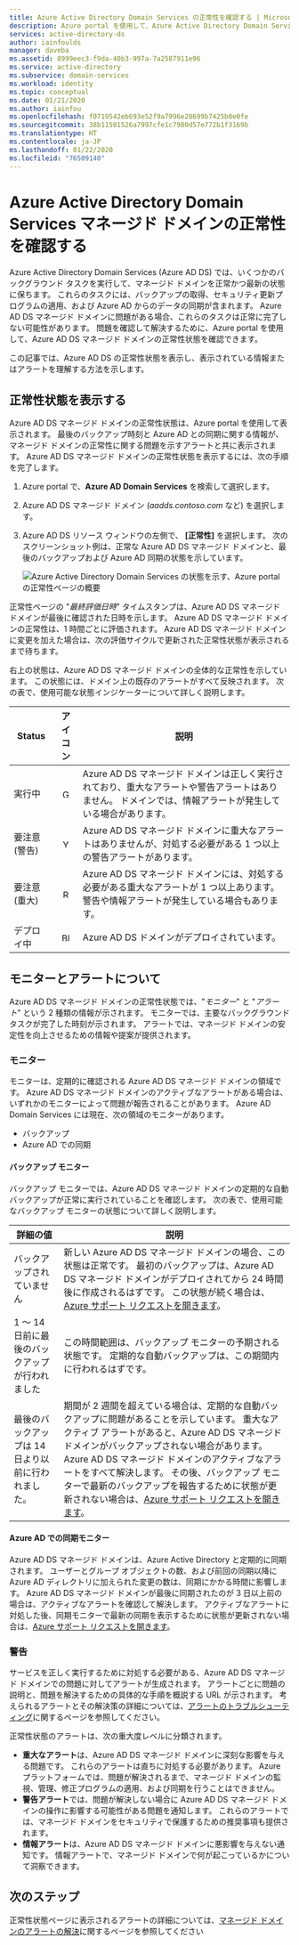 ```yaml
---
title: Azure Active Directory Domain Services の正常性を確認する | Microsoft Docs
description: Azure portal を使用して、Azure Active Directory Domain Services (Azure AD DS) マネージド ドメインの正常性を確認し、ステータス メッセージについて理解する方法を学習します。
services: active-directory-ds
author: iainfoulds
manager: daveba
ms.assetid: 8999eec3-f9da-40b3-997a-7a2587911e96
ms.service: active-directory
ms.subservice: domain-services
ms.workload: identity
ms.topic: conceptual
ms.date: 01/21/2020
ms.author: iainfou
ms.openlocfilehash: f0719542eb693e52f9a7996e28699b7425b0e0fe
ms.sourcegitcommit: 38b11501526a7997cfe1c7980d57e772b1f3169b
ms.translationtype: HT
ms.contentlocale: ja-JP
ms.lasthandoff: 01/22/2020
ms.locfileid: "76509140"
---
```

# <a name="check-the-health-of-an-azure-active-directory-domain-services-managed-domain"></a>Azure Active Directory Domain Services マネージド ドメインの正常性を確認する

Azure Active Directory Domain Services (Azure AD DS) では、いくつかのバックグラウンド タスクを実行して、マネージド ドメインを正常かつ最新の状態に保ちます。 これらのタスクには、バックアップの取得、セキュリティ更新プログラムの適用、および Azure AD からのデータの同期が含まれます。 Azure AD DS マネージド ドメインに問題がある場合、これらのタスクは正常に完了しない可能性があります。 問題を確認して解決するために、Azure portal を使用して、Azure AD DS マネージド ドメインの正常性状態を確認できます。

この記事では、Azure AD DS の正常性状態を表示し、表示されている情報またはアラートを理解する方法を示します。

## <a name="view-the-health-status"></a>正常性状態を表示する

Azure AD DS マネージド ドメインの正常性状態は、Azure portal を使用して表示されます。 最後のバックアップ時刻と Azure AD との同期に関する情報が、マネージド ドメインの正常性に関する問題を示すアラートと共に表示されます。 Azure AD DS マネージド ドメインの正常性状態を表示するには、次の手順を完了します。

1. Azure portal で、**Azure AD Domain Services** を検索して選択します。
1. Azure AD DS マネージド ドメイン (*aadds.contoso.com* など) を選択します。
1. Azure AD DS リソース ウィンドウの左側で、 **[正常性]** を選択します。 次のスクリーンショット例は、正常な Azure AD DS マネージド ドメインと、最後のバックアップおよび Azure AD 同期の状態を示しています。

    ![Azure Active Directory Domain Services の状態を示す、Azure portal の正常性ページの概要](./media/check-health/health-page.png)

正常性ページの "*最終評価日時*" タイムスタンプは、Azure AD DS マネージド ドメインが最後に確認された日時を示します。 Azure AD DS マネージド ドメインの正常性は、1 時間ごとに評価されます。 Azure AD DS マネージド ドメインに変更を加えた場合は、次の評価サイクルで更新された正常性状態が表示されるまで待ちます。

右上の状態は、Azure AD DS マネージド ドメインの全体的な正常性を示しています。 この状態には、ドメイン上の既存のアラートがすべて反映されます。 次の表で、使用可能な状態インジケーターについて詳しく説明します。

| Status | アイコン | 説明 |
| --- | :----: | --- |
| 実行中 | <img src= "./media/active-directory-domain-services-alerts/running-icon.png" width = "15" alt="Green check mark for running"> | Azure AD DS マネージド ドメインは正しく実行されており、重大なアラートや警告アラートはありません。 ドメインでは、情報アラートが発生している場合があります。 |
| 要注意 (警告) | <img src= "./media/active-directory-domain-services-alerts/warning-icon.png" width = "15" alt="Yellow exclamation mark for warning"> | Azure AD DS マネージド ドメインに重大なアラートはありませんが、対処する必要がある 1 つ以上の警告アラートがあります。 |
| 要注意 (重大) | <img src= "./media/active-directory-domain-services-alerts/critical-icon.png" width = "15" alt="Red exclamation mark for critical"> | Azure AD DS マネージド ドメインには、対処する必要がある重大なアラートが 1 つ以上あります。 警告や情報アラートが発生している場合もあります。 |
| デプロイ中 | <img src= "./media/active-directory-domain-services-alerts/deploying-icon.png" width = "15" alt="Blue circular arrows for deploying"> | Azure AD DS ドメインがデプロイされています。 |

## <a name="understand-monitors-and-alerts"></a>モニターとアラートについて

Azure AD DS マネージド ドメインの正常性状態では、"*モニター*" と "*アラート*" という 2 種類の情報が示されます。 モニターでは、主要なバックグラウンド タスクが完了した時刻が示されます。 アラートでは、マネージド ドメインの安定性を向上させるための情報や提案が提供されます。

### <a name="monitors"></a>モニター

モニターは、定期的に確認される Azure AD DS マネージド ドメインの領域です。 Azure AD DS マネージド ドメインのアクティブなアラートがある場合は、いずれかのモニターによって問題が報告されることがあります。 Azure AD Domain Services には現在、次の領域のモニターがあります。

* バックアップ
* Azure AD での同期

#### <a name="backup-monitor"></a>バックアップ モニター

バックアップ モニターでは、Azure AD DS マネージド ドメインの定期的な自動バックアップが正常に実行されていることを確認します。 次の表で、使用可能なバックアップ モニターの状態について詳しく説明します。

| 詳細の値 | 説明 |
| --- | --- |
| バックアップされていません | 新しい Azure AD DS マネージド ドメインの場合、この状態は正常です。 最初のバックアップは、Azure AD DS マネージド ドメインがデプロイされてから 24 時間後に作成されるはずです。 この状態が続く場合は、[Azure サポート リクエストを開きます][azure-support]。 |
| 1 ～ 14 日前に最後のバックアップが行われました | この時間範囲は、バックアップ モニターの予期される状態です。 定期的な自動バックアップは、この期間内に行われるはずです。 |
| 最後のバックアップは 14 日より以前に行われました。 | 期間が 2 週間を超えている場合は、定期的な自動バックアップに問題があることを示しています。 重大なアクティブ アラートがあると、Azure AD DS マネージド ドメインがバックアップされない場合があります。 Azure AD DS マネージド ドメインのアクティブなアラートをすべて解決します。 その後、バックアップ モニターで最新のバックアップを報告するために状態が更新されない場合は、[Azure サポート リクエストを開きます][azure-support]。 |

#### <a name="synchronization-with-azure-ad-monitor"></a>Azure AD での同期モニター

Azure AD DS マネージド ドメインは、Azure Active Directory と定期的に同期されます。 ユーザーとグループ オブジェクトの数、および前回の同期以降に Azure AD ディレクトリに加えられた変更の数は、同期にかかる時間に影響します。 Azure AD DS マネージド ドメインが最後に同期されたのが 3 日以上前の場合は、アクティブなアラートを確認して解決します。 アクティブなアラートに対処した後、同期モニターで最新の同期を表示するために状態が更新されない場合は、[Azure サポート リクエストを開きます][azure-support]。

### <a name="alerts"></a>警告

サービスを正しく実行するために対処する必要がある、Azure AD DS マネージド ドメインでの問題に対してアラートが生成されます。 アラートごとに問題の説明と、問題を解決するための具体的な手順を概説する URL が示されます。 考えられるアラートとその解決策の詳細については、[アラートのトラブルシューティング](troubleshoot-alerts.md)に関するページを参照してください。

正常性状態のアラートは、次の重大度レベルに分類されます。

 * **重大なアラート**は、Azure AD DS マネージド ドメインに深刻な影響を与える問題です。 これらのアラートは直ちに対処する必要があります。 Azure プラットフォームでは、問題が解決されるまで、マネージド ドメインの監視、管理、修正プログラムの適用、および同期を行うことはできません。
 * **警告アラート**では、問題が解決しない場合に Azure AD DS マネージド ドメインの操作に影響する可能性がある問題を通知します。 これらのアラートでは、マネージド ドメインをセキュリティで保護するための推奨事項も提供されます。
 * **情報アラート**は、Azure AD DS マネージド ドメインに悪影響を与えない通知です。 情報アラートで、マネージド ドメインで何が起こっているかについて洞察できます。

## <a name="next-steps"></a>次のステップ

正常性状態ページに表示されるアラートの詳細については、[マネージド ドメインのアラートの解決][troubleshoot-alerts]に関するページを参照してください

<!-- INTERNAL LINKS -->
[azure-support]: ../active-directory/fundamentals/active-directory-troubleshooting-support-howto.md
[troubleshoot-alerts]: troubleshoot-alerts.md
